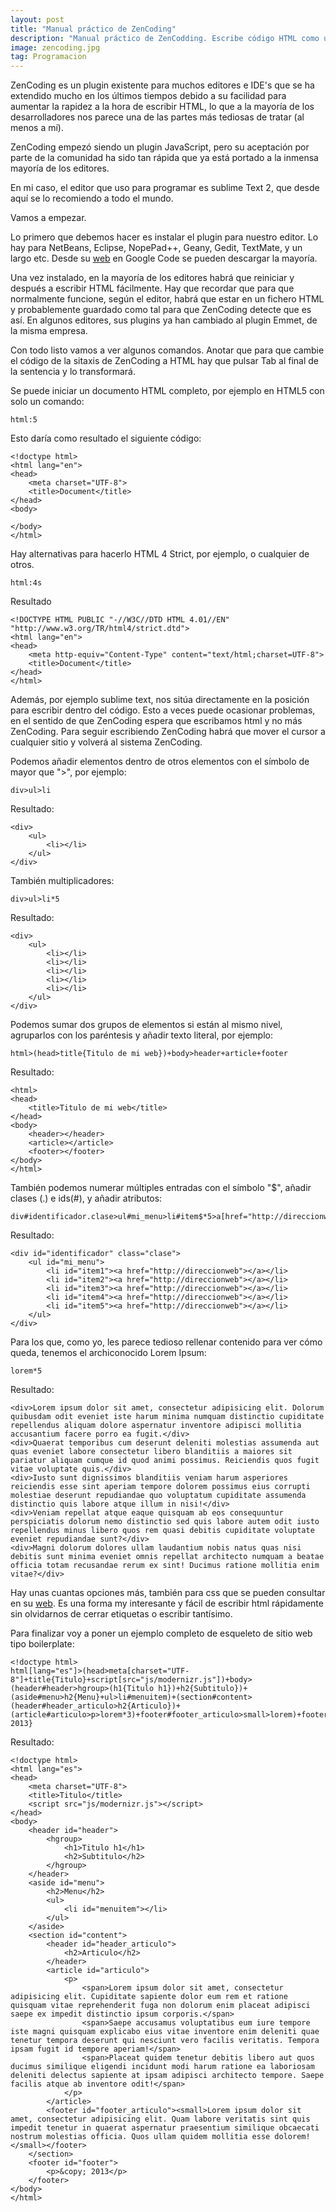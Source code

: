 ```yaml
---
layout: post
title: "Manual práctico de ZenCoding"
description: "Manual práctico de ZenCodding. Escribe código HTML como un ninja con ZenCoding y tu IDE favorito"
image: zencoding.jpg
tag: Programacion
---
```


ZenCoding es un plugin existente para muchos editores e IDE's que se ha extendido mucho en los últimos tiempos debido a su facilidad para aumentar la rapidez a la hora de escribir HTML, lo que a la mayoría de los desarrolladores nos parece una de las partes más tediosas de tratar (al menos a mí).

ZenCoding empezó siendo un plugin JavaScript, pero su aceptación por parte de la comunidad ha sido tan rápida que ya está portado a la inmensa mayoría de los editores.

En mi caso, el editor que uso para programar es sublime Text 2, que desde aquí se lo recomiendo a todo el mundo.

Vamos a empezar.

Lo primero que debemos hacer es instalar el plugin para nuestro editor. Lo hay para NetBeans, Eclipse, NopePad++, Geany, Gedit, TextMate, y un largo etc. Desde su [web][1] en Google Code se pueden descargar la mayoría.

Una vez instalado, en la mayoría de los editores habrá que reiniciar y después a escribir HTML fácilmente. Hay que recordar que para que normalmente funcione, según el editor, habrá que estar en un fichero HTML y probablemente guardado como tal para que ZenCoding detecte que es así. En algunos editores, sus plugins ya han cambiado al plugin Emmet, de la misma empresa.

Con todo listo vamos a ver algunos comandos. Anotar que para que cambie el código de la sitaxis de ZenCoding a HTML hay que pulsar Tab al final de la sentencia y lo transformará.

Se puede iniciar un documento HTML completo, por ejemplo en HTML5 con solo un comando:

	html:5

Esto daría como resultado el siguiente código:

	<!doctype html>
	<html lang="en">
	<head>
		<meta charset="UTF-8">
		<title>Document</title>
	</head>
	<body>
		
	</body>
	</html>

Hay alternativas para hacerlo HTML 4 Strict, por ejemplo, o cualquier de otros.

	html:4s

Resultado

	<!DOCTYPE HTML PUBLIC "-//W3C//DTD HTML 4.01//EN" "http://www.w3.org/TR/html4/strict.dtd">
	<html lang="en">
	<head>
		<meta http-equiv="Content-Type" content="text/html;charset=UTF-8">
		<title>Document</title>
	</head>
	</html>

Además, por ejemplo sublime text, nos sitúa directamente en la posición para escribir dentro del código. Esto a veces puede ocasionar problemas, en el sentido de que ZenCoding espera que escribamos html y no más ZenCoding. Para seguir escribiendo ZenCoding habrá que mover el cursor a cualquier sitio y volverá al sistema ZenCoding.

Podemos añadir elementos dentro de otros elementos con el símbolo de mayor que ">", por ejemplo:

	div>ul>li

Resultado:

	<div>
		<ul>
			<li></li>
		</ul>
	</div>

También multiplicadores:

	div>ul>li*5

Resultado:

	<div>
		<ul>
			<li></li>
			<li></li>
			<li></li>
			<li></li>
			<li></li>
		</ul>
	</div>

Podemos sumar dos grupos de elementos si están al mismo nivel, agruparlos con los paréntesis y añadir texto literal, por ejemplo:

	html>(head>title{Titulo de mi web})+body>header+article+footer

Resultado:

	<html>
	<head>
		<title>Titulo de mi web</title>
	</head>
	<body>
		<header></header>
		<article></article>
		<footer></footer>
	</body>
	</html>

También podemos numerar múltiples entradas con el símbolo "$", añadir clases (.) e ids(#), y añadir atributos:

	div#identificador.clase>ul#mi_menu>li#item$*5>a[href="http://direccionweb"]

Resultado:

	<div id="identificador" class="clase">
		<ul id="mi_menu">
			<li id="item1"><a href="http://direccionweb"></a></li>
			<li id="item2"><a href="http://direccionweb"></a></li>
			<li id="item3"><a href="http://direccionweb"></a></li>
			<li id="item4"><a href="http://direccionweb"></a></li>
			<li id="item5"><a href="http://direccionweb"></a></li>
		</ul>
	</div>

Para los que, como yo, les parece tedioso rellenar contenido para ver cómo queda, tenemos el archiconocido Lorem Ipsum:

	lorem*5

Resultado:

	<div>Lorem ipsum dolor sit amet, consectetur adipisicing elit. Dolorum quibusdam odit eveniet iste harum minima numquam distinctio cupiditate repellendus aliquam dolore aspernatur inventore adipisci mollitia accusantium facere porro ea fugit.</div>
	<div>Quaerat temporibus cum deserunt deleniti molestias assumenda aut quas eveniet labore consectetur libero blanditiis a maiores sit pariatur aliquam cumque id quod animi possimus. Reiciendis quos fugit vitae voluptate quis.</div>
	<div>Iusto sunt dignissimos blanditiis veniam harum asperiores reiciendis esse sint aperiam tempore dolorem possimus eius corrupti molestiae deserunt repudiandae quo voluptatum cupiditate assumenda distinctio quis labore atque illum in nisi!</div>
	<div>Veniam repellat atque eaque quisquam ab eos consequuntur perspiciatis dolorum nemo distinctio sed quis labore autem odit iusto repellendus minus libero quos rem quasi debitis cupiditate voluptate eveniet repudiandae sunt?</div>
	<div>Magni dolorum dolores ullam laudantium nobis natus quas nisi debitis sunt minima eveniet omnis repellat architecto numquam a beatae officia totam recusandae rerum ex sint! Ducimus ratione mollitia enim vitae?</div>

Hay unas cuantas opciones más, también para css que se pueden consultar en su [web][1]. Es una forma my interesante y fácil de escribir html rápidamente sin olvidarnos de cerrar etiquetas o escribir tantísimo.

Para finalizar voy a poner un ejemplo completo de esqueleto de sitio web tipo boilerplate:

	<!doctype html>
	html[lang="es"]>(head>meta[charset="UTF-8"]+title{Titulo}+script[src="js/modernizr.js"])+body>(header#header>hgroup>(h1{Titulo h1})+h2{Subtitulo})+(aside#menu>h2{Menu}+ul>li#menuitem)+(section#content>(header#header_articulo>h2{Articulo})+(article#articulo>p>lorem*3)+footer#footer_articulo>small>lorem)+footer#footer>p{&copy; 2013}

Resultado:

	<!doctype html>
	<html lang="es">
	<head>
		<meta charset="UTF-8">
		<title>Titulo</title>
		<script src="js/modernizr.js"></script>
	</head>
	<body>
		<header id="header">
			<hgroup>
				<h1>Titulo h1</h1>
				<h2>Subtitulo</h2>
			</hgroup>
		</header>
		<aside id="menu">
			<h2>Menu</h2>
			<ul>
				<li id="menuitem"></li>
			</ul>
		</aside>
		<section id="content">
			<header id="header_articulo">
				<h2>Articulo</h2>
			</header>
			<article id="articulo">
				<p>
					<span>Lorem ipsum dolor sit amet, consectetur adipisicing elit. Cupiditate sapiente dolor eum rem et ratione quisquam vitae reprehenderit fuga non dolorum enim placeat adipisci saepe ex impedit distinctio ipsum corporis.</span>
					<span>Saepe accusamus voluptatibus eum iure tempore iste magni quisquam explicabo eius vitae inventore enim deleniti quae tenetur tempora deserunt qui nesciunt vero facilis veritatis. Tempora ipsam fugit id tempore aperiam!</span>
					<span>Placeat quidem tenetur debitis libero aut quos ducimus similique eligendi incidunt modi harum ratione ea laboriosam deleniti delectus sapiente at ipsam adipisci architecto tempore. Saepe facilis atque ab inventore odit!</span>
				</p>
			</article>
			<footer id="footer_articulo"><small>Lorem ipsum dolor sit amet, consectetur adipisicing elit. Quam labore veritatis sint quis impedit tenetur in quaerat aspernatur praesentium similique obcaecati nostrum molestias officia. Quos ullam quidem mollitia esse dolorem!</small></footer>
		</section>
		<footer id="footer">
			<p>&copy; 2013</p>
		</footer>
	</body>
	</html>

[1]: http://code.google.com/p/zen-coding/
